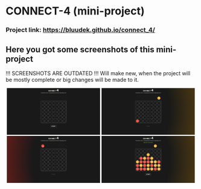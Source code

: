 # CONNECT-4 (mini-project)

### Project link: https://bluudek.github.io/connect_4/

## Here you got some screenshots of this mini-project
!!! SCREENSHOTS ARE OUTDATED !!!
Will make new, when the project will be mostly complete or big changes will be made to it.
<p float="left" align="center">
<img src="/screenshots/1.png" alt="game before start" width="49%">
<img src="/screenshots/3.png" alt="yellow token" width="49%">
<img src="/screenshots/2.png" alt="red token" width="49%">
<img src="/screenshots/4.png" alt="win" width="49%">
</p>


